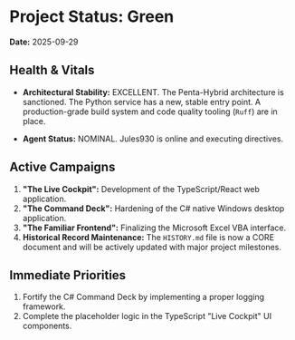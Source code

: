 # Project Status: Green

**Date:** 2025-09-29

## Health & Vitals

*   **Architectural Stability:** EXCELLENT. The Penta-Hybrid architecture is sanctioned. The Python service has a new, stable entry point. A production-grade build system and code quality tooling (`Ruff`) are in place.

*   **Agent Status:** NOMINAL. Jules930 is online and executing directives.

## Active Campaigns

1.  **"The Live Cockpit":** Development of the TypeScript/React web application.
2.  **"The Command Deck":** Hardening of the C# native Windows desktop application.
3.  **"The Familiar Frontend":** Finalizing the Microsoft Excel VBA interface.
4.  **Historical Record Maintenance:** The `HISTORY.md` file is now a CORE document and will be actively updated with major project milestones.

## Immediate Priorities

1.  Fortify the C# Command Deck by implementing a proper logging framework.
2.  Complete the placeholder logic in the TypeScript "Live Cockpit" UI components.